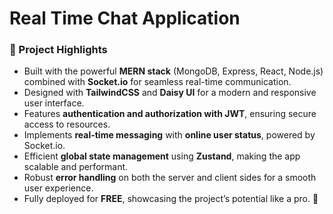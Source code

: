 # Real Time Chat Application

### 🌟 Project Highlights

- Built with the powerful **MERN stack** (MongoDB, Express, React, Node.js) combined with **Socket.io** for seamless real-time communication.
- Designed with **TailwindCSS** and **Daisy UI** for a modern and responsive user interface.
- Features **authentication and authorization with JWT**, ensuring secure access to resources.
- Implements **real-time messaging** with **online user status**, powered by Socket.io.
- Efficient **global state management** using **Zustand**, making the app scalable and performant.
- Robust **error handling** on both the server and client sides for a smooth user experience.
- Fully deployed for **FREE**, showcasing the project’s potential like a pro. 🚀
